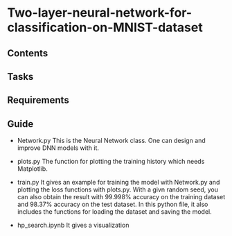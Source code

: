 # Two-layer-neural-network-for-classification-on-MNIST-dataset

## Contents

## Tasks

## Requirements

## Guide
- Network.py
This is the Neural Network class. One can design and improve DNN models with it.

- plots.py
The function for plotting the training history which needs Matplotlib.

- train.py
It gives an example for training the model with Network.py and plotting the loss functions with plots.py. With a givn random seed, you can also obtain the result with 99.998% accuracy on the training dataset and 98.37% accuracy on the test dataset. In this python file, it also includes the functions for loading the dataset and saving the model.

- hp_search.ipynb
It gives a visualization
